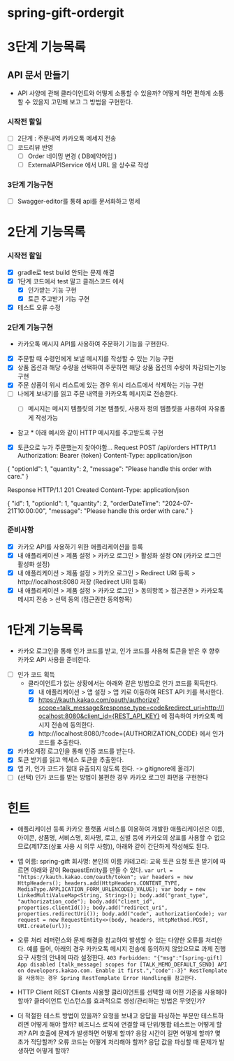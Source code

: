 # spring-gift-ordergit

# 3단계 기능목록 

## API 문서 만들기 
* API 사양에 관해 클라이언트와 어떻게 소통할 수 있을까? 어떻게 하면 편하게 소통할 수 있을지 고민해 보고 그 방법을 구현한다.

### 시작전 할일 
- [ ] 2단계 : 주문내역 카카오톡 메세지 전송
- [ ] 코드리뷰 반영 
  - [ ] Order 네이밍 변경 ( DB예약어임 )
  - [ ] ExternalAPIService 에서 URL 을 상수로 작성

### 3단계 기능구현
- [ ] Swagger-editor를 통해 api를 문서화하고 명세

# 2단계 기능목록 

### 시작전 할일
- [x] gradle로 test build 안되는 문제 해결
- [x] 1단계 코드에서 test 말고 클래스코드 에서 
  - [x] 인가받는 기능 구현 
  - [x] 토큰 주고받기 기능 구현 
- [x] 테스트 오류 수정 

### 2단계 기능구현 
* 카카오톡 메시지 API를 사용하여 주문하기 기능을 구현한다.

- [x] 주문할 때 수령인에게 보낼 메시지를 작성할 수 있는 기능 구현
- [x] 상품 옵션과 해당 수량을 선택하여 주문하면 해당 상품 옵션의 수량이 차감되는기능 구현 
- [x] 주문 상품이 위시 리스트에 있는 경우 위시 리스트에서 삭제하는 기능 구현 
- [ ] 나에게 보내기를 읽고 주문 내역을 카카오톡 메시지로 전송한다.
  - [ ] 메시지는 메시지 템플릿의 기본 템플릿, 사용자 정의 템플릿을 사용하여 자유롭게 작성가능


* 참고 * 
아래 예시와 같이 HTTP 메시지를 주고받도록 구현
- [x] 토큰으로 누가 주문했는지 찾아야함... 
Request
POST /api/orders HTTP/1.1
Authorization: Bearer {token}
Content-Type: application/json

{
"optionId": 1,
"quantity": 2,
"message": "Please handle this order with care."
}

Response
HTTP/1.1 201 Created
Content-Type: application/json

{
"id": 1,
"optionId": 1,
"quantity": 2,
"orderDateTime": "2024-07-21T10:00:00",
"message": "Please handle this order with care."
}

### 준비사항
- [x] 카카오 API를 사용하기 위한 애플리케이션을 등록
- [x] 내 애플리케이션 > 제품 설정 > 카카오 로그인 > 활성화 설정 ON (카카오 로그인 활성화 설정)
- [x] 내 애플리케이션 > 제품 설정 > 카카오 로그인 > Redirect URI 등록 > http://localhost:8080 저장 (Redirect URI 등록)
- [x] 내 애플리케이션 > 제품 설정 > 카카오 로그인 > 동의항목 > 접근권한 > 카카오톡 메시지 전송 > 선택 동의 (접근권한 동의항목)

# 1단계 기능목록

* 카카오 로그인을 통해 인가 코드를 받고, 인가 코드를 사용해 토큰을 받은 후 향후 카카오 API 사용을 준비한다.
- [ ] 인가 코드 획득 
  * 클라이언트가 없는 상황에서는 아래와 같은 방법으로 인가 코드를 획득한다.
      - [x] 내 애플리케이션 > 앱 설정 > 앱 키로 이동하여 REST API 키를 복사한다.
      - [x] https://kauth.kakao.com/oauth/authorize?scope=talk_message&response_type=code&redirect_uri=http://localhost:8080&client_id={REST_API_KEY} 에 접속하여 카카오톡 메시지 전송에 동의한다.
      - [x] http://localhost:8080/?code={AUTHORIZATION_CODE} 에서 인가 코드를 추출한다.
- [x] 카카오계정 로그인을 통해 인증 코드를 받는다. 
- [x] 토큰 받기를 읽고 액세스 토큰을 추출한다.
- [x] 앱 키, 인가 코드가 절대 유출되지 않도록 한다. -> gitignore에 올리기
- [ ] (선택) 인가 코드를 받는 방법이 불편한 경우 카카오 로그인 화면을 구현한다

# 힌트

* 애플리케이션 등록
카카오 플랫폼 서비스를 이용하여 개발한 애플리케이션은 이름, 아이콘, 상품명, 서비스명, 회사명, 로고, 심벌 등에 카카오의 상표를 사용할 수 없으므로(제17조(상표 사용 시 의무 사항)), 아래와 같이 간단하게 작성해도 된다.

* 앱 이름: spring-gift
회사명: 본인의 이름
카테고리: 교육
토큰 요청
토큰 받기에 따르면 아래와 같이 RequestEntity를 만들 수 있다.
`
var url = "https://kauth.kakao.com/oauth/token";
var headers = new HttpHeaders();
headers.add(HttpHeaders.CONTENT_TYPE, MediaType.APPLICATION_FORM_URLENCODED_VALUE);
var body = new LinkedMultiValueMap<String, String>();
body.add("grant_type", "authorization_code");
body.add("client_id", properties.clientId());
body.add("redirect_uri", properties.redirectUri());
body.add("code", authorizationCode);
var request = new RequestEntity<>(body, headers, HttpMethod.POST, URI.create(url));
`
* 오류 처리
레퍼런스와 문제 해결을 참고하여 발생할 수 있는 다양한 오류를 처리한다.
예를 들어, 아래의 경우 카카오톡 메시지 전송에 동의하지 않았으므로 과제 진행 요구 사항의 안내에 따라 설정한다.
`403 Forbidden: "{"msg":"[spring-gift] App disabled [talk_message] scopes for [TALK_MEMO_DEFAULT_SEND] API on developers.kakao.com. Enable it first.","code":-3}"
RestTemplate을 사용하는 경우 Spring RestTemplate Error Handling를 참고한다.
`
* HTTP Client
REST Clients
사용할 클라이언트를 선택할 때 어떤 기준을 사용해야 할까?
클라이언트 인스턴스를 효과적으로 생성/관리하는 방법은 무엇인가?

* 더 적절한 테스트 방법이 있을까?
요청을 보내고 응답을 파싱하는 부분만 테스트하려면 어떻게 해야 할까?
비즈니스 로직에 연결할 때 단위/통합 테스트는 어떻게 할까?
API 호출에 문제가 발생하면 어떻게 할까?
응답 시간이 길면 어떻게 할까? 몇 초가 적당할까?
오류 코드는 어떻게 처리해야 할까?
응답 값을 파싱할 때 문제가 발생하면 어떻게 할까?


